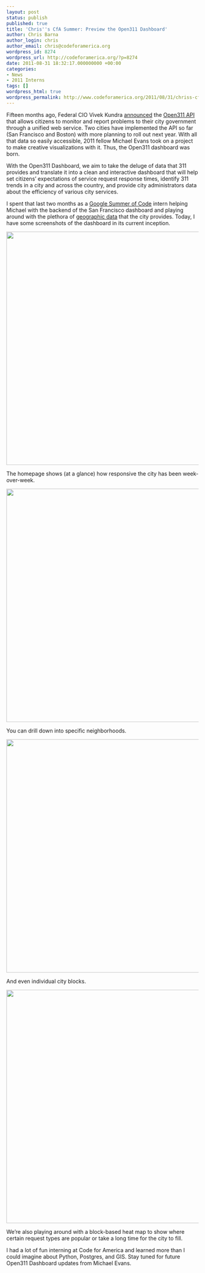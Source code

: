 ```yaml
---
layout: post
status: publish
published: true
title: 'Chris''s CfA Summer: Preview the Open311 Dashboard'
author: Chris Barna
author_login: chris
author_email: chris@codeforamerica.org
wordpress_id: 8274
wordpress_url: http://codeforamerica.org/?p=8274
date: 2011-08-31 18:32:17.000000000 +00:00
categories:
- News
- 2011 Interns
tags: []
wordpress_html: true
wordpress_permalink: http://www.codeforamerica.org/2011/08/31/chriss-cfa-summer-preview-the-open311-dashboard/
---
```


<p>Fifteen months ago, Federal CIO Vivek Kundra <a href="http://www.whitehouse.gov/blog/2010/03/03/open-311">announced</a> the <a href="http://open311.org/">Open311 API</a> that allows citizens to monitor and report problems to their city government through a unified web service. Two cities have implemented the API so far (San Francisco and Boston) with more planning to roll out next year. With all that data so easily accessible, 2011 fellow Michael Evans took on a project to make creative visualizations with it. Thus, the Open311 dashboard was born. </p>
<p>With the Open311 Dashboard, we aim to take the deluge of data that 311 provides and translate it into a clean and interactive dashboard that will help set citizens’ expectations of service request response times, identify 311 trends in a city and across the country, and provide city administrators data about the efficiency of various city services.</p>
<p>I spent that last two months as a <a href="http://code.google.com/soc/">Google Summer of Code</a> intern helping Michael with the backend of the San Francisco dashboard and playing around with the plethora of <a href="http://gispub02.sfgov.org/website/sfshare/index2.asp">geographic data</a> that the city provides. Today, I have some screenshots of the dashboard in its current inception.</p>
<p><a href="http://codeforamerica.org/wp-content/uploads/2011/08/dash1.png"><img alt="" class="aligncenter size-full wp-image-8281" src="http://codeforamerica.org/wp-content/uploads/2011/08/dash1.png" title="dash1" width="610px"/></a></p>
<p>The homepage shows (at a glance) how responsive the city has been week-over-week.</p>
<p><a href="http://codeforamerica.org/wp-content/uploads/2011/08/dash2.png"><img alt="" class="aligncenter size-full wp-image-8282" src="http://codeforamerica.org/wp-content/uploads/2011/08/dash2.png" title="dash2" width="610px"/></a></p>
<p>You can drill down into specific neighborhoods.</p>
<p><a href="http://codeforamerica.org/wp-content/uploads/2011/08/dash3.png"><img alt="" class="aligncenter size-full wp-image-8283" src="http://codeforamerica.org/wp-content/uploads/2011/08/dash3.png" title="dash3" width="610px"/></a></p>
<p>And even individual city blocks.</p>
<p><a href="http://codeforamerica.org/wp-content/uploads/2011/08/dash4.png"><img alt="" class="aligncenter size-full wp-image-8284" src="http://codeforamerica.org/wp-content/uploads/2011/08/dash4.png" title="dash4" width="610px"/></a></p>
<p>We’re also playing around with a block-based heat map to show where certain request types are popular or take a long time for the city to fill.</p>
<p>I had a lot of fun interning at Code for America and learned more than I could imagine about Python, Postgres, and GIS. Stay tuned for future Open311 Dashboard updates from Michael Evans.</p>
